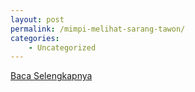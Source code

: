 ```yaml
---
layout: post
permalink: /mimpi-melihat-sarang-tawon/
categories:
    - Uncategorized
---
```


[Baca Selengkapnya](/10)